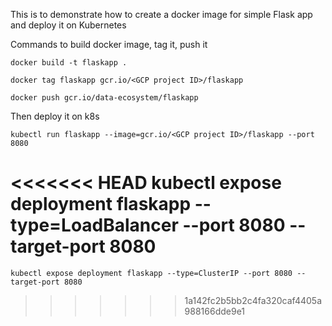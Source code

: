 This is to demonstrate how to create a docker image for simple Flask app
and deploy it on Kubernetes

Commands to build docker image, tag it, push it
	
	docker build -t flaskapp .
	
	docker tag flaskapp gcr.io/<GCP project ID>/flaskapp
	
	docker push gcr.io/data-ecosystem/flaskapp


Then deploy it on k8s
	
	kubectl run flaskapp --image=gcr.io/<GCP project ID>/flaskapp --port 8080
	
<<<<<<< HEAD
	kubectl expose deployment flaskapp --type=LoadBalancer --port 8080 --target-port 8080
=======
	kubectl expose deployment flaskapp --type=ClusterIP --port 8080 --target-port 8080
>>>>>>> 1a142fc2b5bb2c4fa320caf4405a988166dde9e1
